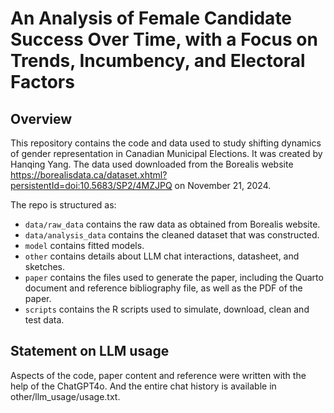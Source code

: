 # An Analysis of Female Candidate Success Over Time, with a Focus on Trends, Incumbency, and Electoral Factors

## Overview

This repository contains the code and data used to study shifting dynamics of gender representation in Canadian Municipal Elections. It was created by Hanqing Yang. 
The data used downloaded from the Borealis website https://borealisdata.ca/dataset.xhtml?persistentId=doi:10.5683/SP2/4MZJPQ on November 21, 2024.


The repo is structured as:

-   `data/raw_data` contains the raw data as obtained from Borealis website.
-   `data/analysis_data` contains the cleaned dataset that was constructed.
-   `model` contains fitted models. 
-   `other` contains details about LLM chat interactions, datasheet, and sketches.
-   `paper` contains the files used to generate the paper, including the Quarto document and reference bibliography file, as well as the PDF of the paper. 
-   `scripts` contains the R scripts used to simulate, download, clean and test data.


## Statement on LLM usage

Aspects of the code, paper content and reference were written with the help of the ChatGPT4o. And the entire chat history is available in other/llm_usage/usage.txt.
